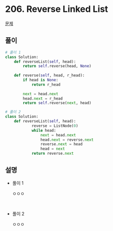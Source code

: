 # 206. Reverse Linked List

[문제](https://leetcode.com/problems/reverse-linked-list/)

## 풀이

```python
# 풀이 1 
class Solution:
    def reverseList(self, head):
        return self.reverse(head, None)
    
    def reverse(self, head, r_head):
        if head is None:
            return r_head
        
        next = head.next
        head.next = r_head
        return self.reverse(next, head)
```

```python
# 풀이 2
class Solution:
    def reverseList(self, head):
            reverse = ListNode(0)
            while head:
                next = head.next
                head.next = reverse.next
                reverse.next = head
                head = next
            return reverse.next
```

## 설명

- 풀이 1

  ㅇㅇㅇ

  ​			

- 풀이 2

  ㅇㅇㅇ